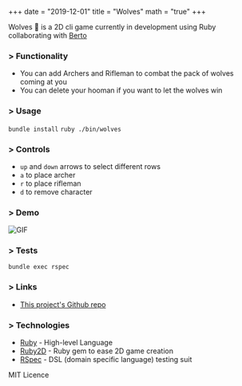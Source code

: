 +++
date = "2019-12-01"
title = "Wolves"
math = "true"
+++

Wolves 🐺 is a 2D cli game currently in development using Ruby collaborating with [Berto](https://github.com/berto)

### > Functionality
- You can add Archers and Rifleman to combat the pack of wolves coming at you
- You can delete your hooman if you want to let the wolves win

### > Usage

`bundle install`
`ruby ./bin/wolves`

### > Controls

- `up` and `down` arrows to select different rows
- `a` to place archer
- `r` to place rifleman
- `d` to remove character

### > Demo

![GIF](/images/projects/wolves.gif)

### > Tests

`bundle exec rspec`

### > Links

- [This project's Github repo](https://github.com/rj-ortega/wolves)

### > Technologies

- [Ruby](https://www.ruby-lang.org/en/) - High-level Language
- [Ruby2D](https://www.ruby2d.com/) - Ruby gem to ease 2D game creation
- [RSpec](https://rspec.info/) - DSL (domain specific language) testing suit

MIT Licence